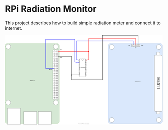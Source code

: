 # RPi Radiation Monitor
This project describes how to build simple radiation meter and connect it to internet.

![schema](docs/rpi-radiation-monitor.drawio.svg)